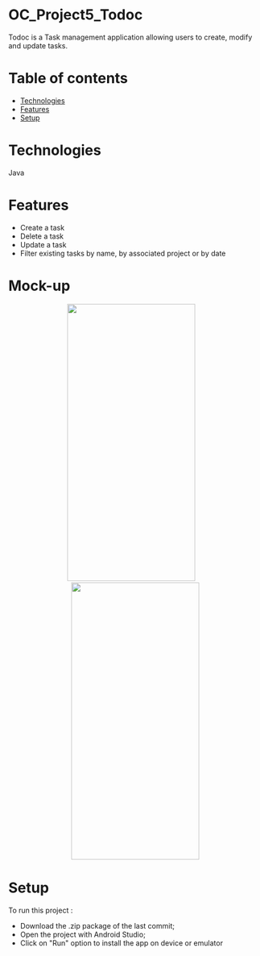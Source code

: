 # OC_Project5_Todoc

Todoc is a Task management application allowing users to create, modify and update tasks.

# Table of contents

* [Technologies](#technologies)
* [Features](#features)
* [Setup](#setup)

# Technologies

Java

# Features
- Create a task
- Delete a task
- Update a task
- Filter existing tasks by name, by associated project or by date

# Mock-up
<p align="center">
<img src="https://firebasestorage.googleapis.com/v0/b/storagefiles-3bf37.appspot.com/o/Screenshot_2021-11-24-21-17-07-468_com.cleanup.todocapp.jpg?alt=media&token=7eee0a0c-6585-4eda-a20a-bde51133eded" width="254" height="550" style="display:inline-block;">
  &nbsp&nbsp&nbsp
<img src="https://firebasestorage.googleapis.com/v0/b/storagefiles-3bf37.appspot.com/o/Screenshot_2021-11-24-21-18-10-411_com.cleanup.todocapp.jpg?alt=media&token=18c88dd2-6ae5-434a-abbc-8acd94a080f4" width="254" height="550" style="display:inline-block;">
</p>

# Setup
To run this project :
* Download the .zip package of the last commit;
* Open the project with Android Studio;
* Click on "Run" option to install the app on device or emulator 
